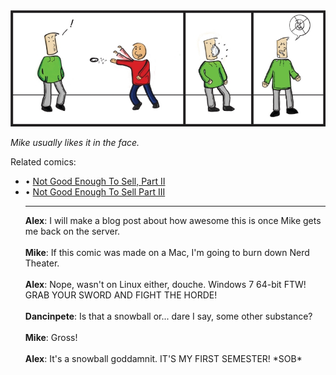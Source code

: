 <!--
.. title: Not Good Enough To Sell, Part I
.. slug: not-good-enough-to-sell-part-i
.. date: 2010/12/03 00:00:00
.. tags: 
.. link: 
.. description: 
-->

<a href='not-good-enough-to-sell-part-i.html' title='View comments'>
<img class='comic' src='../assets/comics/20101203.jpg' />
</a>

<em>Mike usually likes it in the face.</em>

<!-- TEASER_END -->
<div class='related'><span>Related comics:</span><ul class='inline'>
<li>&bull; <a href='not-good-enough-to-sell-part-ii.html'>Not Good Enough To Sell, Part II</a></li>
<li>&bull; <a href='not-good-enough-to-sell-part-iii.html'>Not Good Enough To Sell Part III</a></li>
</li>
<hr />

<div class='comments'>
<b>Alex</b>: I will make a blog post about how awesome this is once Mike gets me back on the server.<br /><br />
<b>Mike</b>: If this comic was made on a Mac, I'm going to burn down Nerd Theater.<br /><br />
<b>Alex</b>: Nope, wasn't on Linux either, douche. Windows 7 64-bit FTW! GRAB YOUR SWORD AND FIGHT THE HORDE!<br /><br />
<b>Dancinpete</b>: Is that a snowball or... dare I say, some other substance?<br /><br />
<b>Mike</b>: Gross!<br /><br />
<b>Alex</b>: It's a snowball goddamnit. IT'S MY FIRST SEMESTER! *SOB*<br /><br />
</div>

